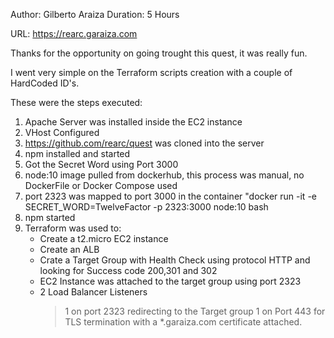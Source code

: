Author: Gilberto Araiza
Duration: 5 Hours

URL: https://rearc.garaiza.com

Thanks for the opportunity on going trought this quest, it was really fun.

I went very simple on the Terraform scripts creation with a couple of HardCoded ID's.

These were the steps executed:

1. Apache Server was installed inside the EC2 instance
2. VHost Configured
3. https://github.com/rearc/quest was cloned into the server
4. npm installed and started
5. Got the Secret Word using Port 3000
6. node:10 image pulled from dockerhub, this process was manual, no DockerFile or Docker Compose used
7. port 2323 was mapped to port 3000 in the container "docker run -it -e SECRET_WORD=TwelveFactor -p 2323:3000 node:10 bash
8. npm started
9. Terraform was used to:
    - Create a t2.micro EC2 instance
    - Create an ALB
    - Crate a Target Group with Health Check using protocol HTTP and looking for Success code 200,301 and 302
    - EC2 Instance was attached to the target group using port 2323
    - 2 Load Balancer Listeners
        > 1 on port 2323 redirecting to the Target group
        > 1 on Port 443 for TLS termination with a *.garaiza.com certificate attached.
